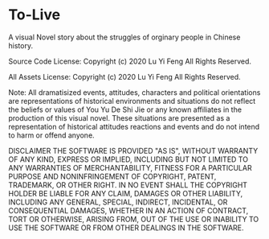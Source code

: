 # To-Live
 A visual Novel story about the struggles of orginary people in Chinese history.

Source Code License:
Copyright (c) 2020 Lu Yi Feng
All Rights Reserved.

All Assets License:
Copyright (c) 2020 Lu Yi Feng
All Rights Reserved.
 
Note:
All dramatisized events, attitudes, characters and political orientations are representations of historical environments and situations do not reflect the beliefs or values of You Yu De Shi Jie or any known affiliates in the production of this visual novel. These situations are presented as a representation of historical attitudes reactions and events and do not intend to harm or offend anyone.

DISCLAIMER
THE SOFTWARE IS PROVIDED "AS IS", WITHOUT WARRANTY OF ANY KIND,
EXPRESS OR IMPLIED, INCLUDING BUT NOT LIMITED TO ANY WARRANTIES OF
MERCHANTABILITY, FITNESS FOR A PARTICULAR PURPOSE AND NONINFRINGEMENT
OF COPYRIGHT, PATENT, TRADEMARK, OR OTHER RIGHT. IN NO EVENT SHALL THE
COPYRIGHT HOLDER BE LIABLE FOR ANY CLAIM, DAMAGES OR OTHER LIABILITY,
INCLUDING ANY GENERAL, SPECIAL, INDIRECT, INCIDENTAL, OR CONSEQUENTIAL
DAMAGES, WHETHER IN AN ACTION OF CONTRACT, TORT OR OTHERWISE, ARISING
FROM, OUT OF THE USE OR INABILITY TO USE THE SOFTWARE OR FROM
OTHER DEALINGS IN THE SOFTWARE.
